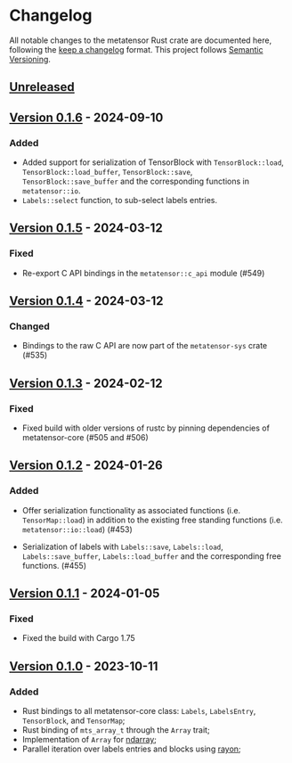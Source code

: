 # Changelog

All notable changes to the metatensor Rust crate are documented here, following
the [keep a changelog](https://keepachangelog.com/en/1.1.0/) format. This
project follows [Semantic Versioning](https://semver.org/spec/v2.0.0.html).

## [Unreleased](https://github.com/metatensor/metatensor/)
<!--
### Added

### Fixed

### Changed

### Removed
-->

## [Version 0.1.6](https://github.com/metatensor/metatensor/releases/tag/metatensor-rust-v0.1.6) - 2024-09-10

### Added

- Added support for serialization of TensorBlock with `TensorBlock::load`,
  `TensorBlock::load_buffer`, `TensorBlock::save`, `TensorBlock::save_buffer`
  and the corresponding functions in `metatensor::io`.
- `Labels::select` function, to sub-select labels entries.

## [Version 0.1.5](https://github.com/metatensor/metatensor/releases/tag/metatensor-rust-v0.1.5) - 2024-03-12

### Fixed

- Re-export C API bindings in the `metatensor::c_api` module (#549)

## [Version 0.1.4](https://github.com/metatensor/metatensor/releases/tag/metatensor-rust-v0.1.4) - 2024-03-12

### Changed

- Bindings to the raw C API are now part of the `metatensor-sys` crate (#535)

## [Version 0.1.3](https://github.com/metatensor/metatensor/releases/tag/metatensor-rust-v0.1.3) - 2024-02-12

### Fixed

- Fixed build with older versions of rustc by pinning dependencies of
  metatensor-core (#505 and #506)

## [Version 0.1.2](https://github.com/metatensor/metatensor/releases/tag/metatensor-rust-v0.1.2) - 2024-01-26

### Added

- Offer serialization functionality as associated functions (i.e. `TensorMap::load`)
  in addition to the existing free standing functions (i.e. `metatensor::io::load`) (#453)

- Serialization of labels with `Labels::save`, `Labels::load`,
  `Labels::save_buffer`, `Labels::load_buffer` and the corresponding free
  functions. (#455)

## [Version 0.1.1](https://github.com/metatensor/metatensor/releases/tag/metatensor-rust-v0.1.1) - 2024-01-05

### Fixed

- Fixed the build with Cargo 1.75

## [Version 0.1.0](https://github.com/metatensor/metatensor/releases/tag/metatensor-rust-v0.1.0) - 2023-10-11

### Added

- Rust bindings to all metatensor-core class: `Labels`, `LabelsEntry`,
  `TensorBlock`, and `TensorMap`;
- Rust binding of `mts_array_t` through the `Array` trait;
- Implementation of `Array` for [ndarray](https://docs.rs/ndarray/);
- Parallel iteration over labels entries and blocks using [rayon](https://docs.rs/rayon/);
